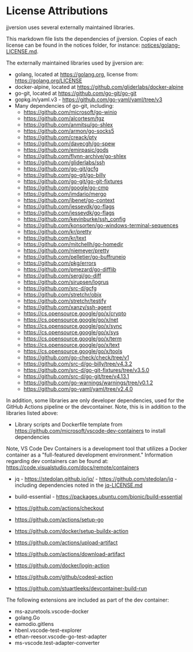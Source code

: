 # License Attributions

jjversion uses several externally maintained libraries.

This markdown file lists the dependencies of jjversion. Copies of each license can be found in the notices folder, for instance: [notices/golang-LICENSE.md](notices/golang-LICENSE.md).

The externally maintained libraries used by jjversion are:

- golang, located at https://golang.org, license from: https://golang.org/LICENSE
- docker-alpine, located at https://github.com/gliderlabs/docker-alpine
- go-git, located at https://github.com/go-git/go-git
- gopkg.in/yaml.v3 - https://github.com/go-yaml/yaml/tree/v3
- Many dependencies of go-git, including:
    - https://github.com/microsoft/go-winio
    - https://github.com/alcortesm/tgz
    - https://github.com/anmitsu/go-shlex
    - https://github.com/armon/go-socks5
    - https://github.com/creack/pty
    - https://github.com/davecgh/go-spew
    - https://github.com/emirpasic/gods
    - https://github.com/flynn-archive/go-shlex
    - https://github.com/gliderlabs/ssh
    - https://github.com/go-git/gcfg
    - https://github.com/go-git/go-billy
    - https://github.com/go-git/go-git-fixtures
    - https://github.com/google/go-cmp
    - https://github.com/imdario/mergo
    - https://github.com/jbenet/go-context
    - https://github.com/jessevdk/go-flags
    - https://github.com/jessevdk/go-flags
    - https://github.com/kevinburke/ssh_config
    - https://github.com/konsorten/go-windows-terminal-sequences
    - https://github.com/kr/pretty
    - https://github.com/kr/text
    - https://github.com/mitchellh/go-homedir
    - https://github.com/niemeyer/pretty
    - https://github.com/pelletier/go-buffruneio
    - https://github.com/pkg/errors
    - https://github.com/pmezard/go-difflib
    - https://github.com/sergi/go-diff
    - https://github.com/sirupsen/logrus
    - https://github.com/src-d/gcfg
    - https://github.com/stretchr/objx
    - https://github.com/stretchr/testify
    - https://github.com/xanzy/ssh-agent
    - https://cs.opensource.google/go/x/crypto
    - https://cs.opensource.google/go/x/net
    - https://cs.opensource.google/go/x/sync
    - https://cs.opensource.google/go/x/sys
    - https://cs.opensource.google/go/x/term
    - https://cs.opensource.google/go/x/text
    - https://cs.opensource.google/go/x/tools
    - https://github.com/go-check/check/tree/v1
    - https://github.com/src-d/go-billy/tree/v4.3.2
    - https://github.com/src-d/go-git-fixtures/tree/v3.5.0
    - https://github.com/src-d/go-git/tree/v4.13.1
    - https://github.com/go-warnings/warnings/tree/v0.1.2
    - https://github.com/go-yaml/yaml/tree/v2.4.0

In addition, some libraries are only developer dependencies, used for the GitHub Actions pipeline or the devcontainer. Note, this is in addition to the libraries listed above:

- Library scripts and Dockerfile template from https://github.com/microsoft/vscode-dev-containers to install dependencies

Note, VS Code Dev Containers is a development tool that utilizes a Docker container as a "full-featured development environment." Information regarding dev containers can be found at: https://code.visualstudio.com/docs/remote/containers

- jq - https://stedolan.github.io/jq/ - https://github.com/stedolan/jq - including dependencies noted in the [jq-LICENSE.md](notices/jq-LICENSE.md)

- build-essential - https://packages.ubuntu.com/bionic/build-essential

- https://github.com/actions/checkout
- https://github.com/actions/setup-go
- https://github.com/docker/setup-buildx-action
- https://github.com/actions/upload-artifact
- https://github.com/actions/download-artifact
- https://github.com/docker/login-action
- https://github.com/github/codeql-action
- https://github.com/stuartleeks/devcontainer-build-run

The following extensions are included as part of the dev container:

- ms-azuretools.vscode-docker
- golang.Go
- eamodio.gitlens
- hbenl.vscode-test-explorer
- ethan-reesor.vscode-go-test-adapter
- ms-vscode.test-adapter-converter

